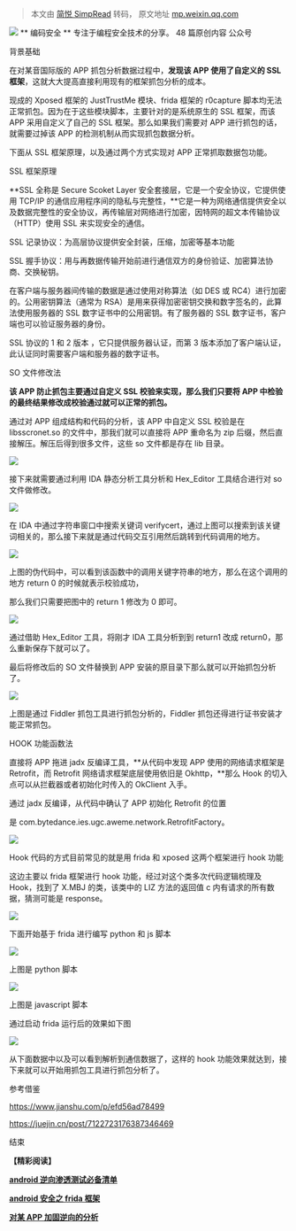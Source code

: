 > 本文由 [简悦 SimpRead](http://ksria.com/simpread/) 转码， 原文地址 [mp.weixin.qq.com](https://mp.weixin.qq.com/s?__biz=Mzk0MjIxNzgwNg==&mid=2247485847&idx=1&sn=3853fc474f20ee8458337d00576c33c9&chksm=c2c7c6b6f5b04fa02305526ca1bf3cffbd9060df0deed070cced16202b3cd82b9ab4c9892266&mpshare=1&scene=1&srcid=0803sb0RwLZL1lK5lAtpglyY&sharer_sharetime=1659491361355&sharer_shareid=9be5daf09995ef938577edacf59663a3&version=4.0.6.99102&platform=mac#rd)

 ![](http://mmbiz.qpic.cn/mmbiz_png/haqlQiars3wrIJ0a6Vfic8AnrKAUMuscw7NI0MZJHvddaGYdjArhsDvESBdpiaPlicyXTD5ZNpNicJo9JWHGZAkxOJQ/0?wx_fmt=png&wx_head=1) ** 编码安全 ** 专注于编程安全技术的分享。 48 篇原创内容  公众号

  

  

背景基础

  

  

在对某音国际版的 APP 抓包分析数据过程中，**发现该 APP 使用了自定义的 SSL 框架**，这就大大提高直接利用现有的框架抓包分析的成本。

现成的 Xposed 框架的 JustTrustMe 模块、frida 框架的 r0capture 脚本均无法正常抓包。因为在于这些模块脚本，主要针对的是系统原生的 SSL 框架，而该 APP 采用自定义了自己的 SSL 框架。那么如果我们需要对 APP 进行抓包的话，就需要过掉该 APP 的检测机制从而实现抓包数据分析。

下面从 SSL 框架原理，以及通过两个方式实现对 APP 正常抓取数据包功能。

  

  

SSL 框架原理

  

  

**SSL 全称是 Secure Scoket Layer 安全套接层，它是一个安全协议，它提供使用 TCP/IP 的通信应用程序间的隐私与完整性，**它是一种为网络通信提供安全以及数据完整性的安全协议，再传输层对网络进行加密，因特网的超文本传输协议（HTTP）使用 SSL 来实现安全的通信。

SSL 记录协议：为高层协议提供安全封装，压缩，加密等基本功能

SSL 握手协议：用与再数据传输开始前进行通信双方的身份验证、加密算法协商、交换秘钥。

在客户端与服务器间传输的数据是通过使用对称算法（如 DES 或 RC4）进行加密的。公用密钥算法（通常为 RSA）是用来获得加密密钥交换和数字签名的，此算法使用服务器的 SSL 数字证书中的公用密钥。有了服务器的 SSL 数字证书，客户端也可以验证服务器的身份。

SSL 协议的 1 和 2 版本 ，它只提供服务器认证，而第 3 版本添加了客户端认证，此认证同时需要客户端和服务器的数字证书。

  

  

SO 文件修改法

  

  

**该 APP 防止抓包主要通过自定义 SSL 校验来实现，那么我们只要将 APP 中检验的最终结果修改成校验通过就可以正常的抓包。**

通过对 APP 组成结构和代码的分析，该 APP 中自定义 SSL 校验是在 libsscronet.so 的文件中，那我们就可以直接将 APP 重命名为 zip 后缀，然后直接解压。解压后得到很多文件，这些 so 文件都是存在 lib 目录。

![](https://mmbiz.qpic.cn/mmbiz_png/haqlQiars3wqFDiaaHbXheIJJQ2jM4bB5BzW56Qia0OybZW0fTwRYUdHP0rGgyeJh1YfSx84eFemoQ9pS4OxVX0BQ/640?wx_fmt=png&random=0.5107817715937286&random=0.4437142885558565&random=0.8643985682626978&random=0.18358382178224653&random=0.9200225867679888&random=0.8675189315024432)

接下来就需要通过利用 IDA 静态分析工具分析和 Hex_Editor 工具结合进行对 so 文件做修改。

![](https://mmbiz.qpic.cn/mmbiz_png/haqlQiars3wqFDiaaHbXheIJJQ2jM4bB5BGPVicbRwliac3XnaYLShvydkbJl7OyUZiamXoxfqogibR2fTwQRGADgVPA/640?wx_fmt=png&random=0.35517003889110077&random=0.6553432919727913&random=0.7273709749339956&random=0.8510310523947129&random=0.5518901220988996&random=0.8760782990948659)

在 IDA 中通过字符串窗口中搜索关键词 verifycert，通过上图可以搜索到该关键词相关的，那么接下来就是通过代码交互引用然后跳转到代码调用的地方。

![](https://mmbiz.qpic.cn/mmbiz_png/haqlQiars3wqFDiaaHbXheIJJQ2jM4bB5Ba8he27kWkqfGYZHQpruPDSxA37jMouq3MUIsLhpJE0lXWJVGecWjicg/640?wx_fmt=png&random=0.9094629515821568&random=0.4895706973170193&random=0.9244700129345349&random=0.7000395376667508&random=0.6568506727514654&random=0.520025817421617)

上图的伪代码中，可以看到该函数中的调用关键字符串的地方，那么在这个调用的地方 return 0 的时候就表示校验成功，

那么我们只需要把图中的 return 1 修改为 0 即可。

![](https://mmbiz.qpic.cn/mmbiz_png/haqlQiars3wqFDiaaHbXheIJJQ2jM4bB5BySAvahj7ib0RcGyRL7lg2lCfXwfyFtbicrvpXHS8UNsNNDwiaTcY17Ofw/640?wx_fmt=png&random=0.8129390935107774&random=0.6351110302036673&random=0.24495117746823247&random=0.6141147575659427&random=0.840192550082514&random=0.3619511396648625)

通过借助 Hex_Editor 工具，将刚才 IDA 工具分析到到 return1 改成 return0，那么重新保存下就可以了。

最后将修改后的 SO 文件替换到 APP 安装的原目录下那么就可以开始抓包分析了。

![](https://mmbiz.qpic.cn/mmbiz_png/haqlQiars3wqFDiaaHbXheIJJQ2jM4bB5BZiauSIYYtBJs4c9UlqPL2B7xpQT0of9c9WSjWJtRy9HHnyYjv5U9Vfw/640?wx_fmt=png&random=0.008995321819032398&random=0.37359076756167586&random=0.01813576684058238&random=0.8781896600599726&random=0.39897848343171827&random=0.4570350258307949)

上图是通过 Fiddler 抓包工具进行抓包分析的，Fiddler 抓包还得进行证书安装才能正常抓包。

  

  

HOOK 功能函数法

  

  

直接将 APP 拖进 jadx 反编译工具，**从代码中发现 APP 使用的网络请求框架是 Retrofit，而 Retrofit 网络请求框架底层使用依旧是 Okhttp，**那么 Hook 的切入点可以从拦截器或者初始化时传入的 OkClient 入手。

通过 jadx 反编译，从代码中确认了 APP 初始化 Retrofit 的位置

是 com.bytedance.ies.ugc.aweme.network.RetrofitFactory。

![](https://mmbiz.qpic.cn/mmbiz_png/haqlQiars3wqFDiaaHbXheIJJQ2jM4bB5Bm3YCadAKhchIcgl32MyHkiczOCtm9vz98EqPNKjRVDQNpIxbpq0pDBA/640?wx_fmt=png&random=0.790947925377137&random=0.5817932383017681&random=0.20772493595176234&random=0.5732521932351302&random=0.5372199084136549&random=0.7273032160455042)

Hook 代码的方式目前常见的就是用 frida 和 xposed 这两个框架进行 hook 功能

这边主要以 frida 框架进行 hook 功能，经过对这个类多次代码逻辑梳理及 Hook，找到了 X.MBJ 的类，该类中的 LIZ 方法的返回值 c 内有请求的所有数据，猜测可能是 response。

![](https://mmbiz.qpic.cn/mmbiz_png/haqlQiars3wqFDiaaHbXheIJJQ2jM4bB5BXp0G4ZF8qyPdXRYJXzDgaGL5XRMIqpLXaPzVqvNjbiax8IBKcGvbqQQ/640?wx_fmt=png&random=0.9630573088008707&random=0.11637566545947164&random=0.23388326649390057&random=0.09243183104271413&random=0.8422957919620995&random=0.6422487997237531)

下面开始基于 frida 进行编写 python 和 js 脚本

![](https://mmbiz.qpic.cn/mmbiz_png/haqlQiars3wqFDiaaHbXheIJJQ2jM4bB5BjyRZJKBTdfaMxwpWib31icuDSdouAC4AvGsEfnUQ0MV6k7OO0G5pJO0Q/640?wx_fmt=png&random=0.1427284593095821&random=0.4692418505925531&random=0.9860466656377482&random=0.466158383641174&random=0.4523998712972561&random=0.6003925241125072)

上图是 python 脚本

![](https://mmbiz.qpic.cn/mmbiz_png/haqlQiars3wqFDiaaHbXheIJJQ2jM4bB5BqgkVJ1xCa6jibA9NfG0j9kd4AcN5TXdKd7r9asfNWJbQE08m2bZqHqg/640?wx_fmt=png&random=0.4047366034347857&random=0.9930011759853525&random=0.10415683551432875&random=0.9125371619075107&random=0.696552286917453&random=0.5230606460216505)

上图是 javascript 脚本

通过启动 frida 运行后的效果如下图

![](https://mmbiz.qpic.cn/mmbiz_png/haqlQiars3wqFDiaaHbXheIJJQ2jM4bB5BSkhE1Mf3Xt7m5KuO4bkRYlrSW5yiafUMicKLOH0AVcu5ty5S9DzRSstw/640?wx_fmt=png&random=0.17586450933662023&random=0.6164356599830527&random=0.9437772144385197&random=0.5097234741424235&random=0.328122564821667&random=0.6488563689915949)

从下面数据中以及可以看到解析到通信数据了，这样的 hook 功能效果就达到，接下来就可以开始用抓包工具进行抓包分析了。

参考借鉴

https://www.jianshu.com/p/efd56ad78499

https://juejin.cn/post/7122723176387346469

结束

**【精彩阅读】**

[**android 逆向渗透测试必备清单**](http://mp.weixin.qq.com/s?__biz=Mzk0MjIxNzgwNg==&mid=2247485813&idx=1&sn=e61530dfd289ea5effed0c8f817a27c9&chksm=c2c7c654f5b04f42afc7740c5f3f7497b0536e7ac03926b18c0d3989eb715cf59dbd4089bc9c&scene=21#wechat_redirect)  

[**android 安全之 frida 框架**](http://mp.weixin.qq.com/s?__biz=Mzk0MjIxNzgwNg==&mid=2247485822&idx=1&sn=1a8dd86af405e845963b68ae199b478a&chksm=c2c7c65ff5b04f490643cd60781bd63202084e67b8b6aeddab51f050eada6ffa17404d2ac4a8&scene=21#wechat_redirect)  

[**对某 APP 加固逆向的分析**](http://mp.weixin.qq.com/s?__biz=Mzk0MjIxNzgwNg==&mid=2247485784&idx=1&sn=9ae66a1ab7e2cae738f0c62d9c8d5795&chksm=c2c7c679f5b04f6fd1baf685bb83f90200c69bf121cf18481c7890c3f7282f70a8c3aeb1c7bf&scene=21#wechat_redirect)